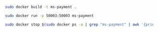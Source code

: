 ```bash
  sudo docker build -t ms-payment .
```

```bash
  sudo docker run -p 50003:50003 ms-payment
```

```bash
  sudo docker stop $(sudo docker ps -a | grep "ms-payment" | awk '{print $1}')
```